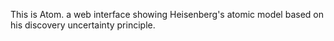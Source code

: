 This is Atom. a web interface showing Heisenberg's atomic model based on his discovery uncertainty principle.